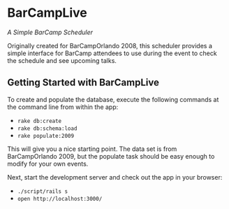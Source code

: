 # BarCampLive

*A Simple BarCamp Scheduler*

Originally created for BarCampOrlando 2008, this scheduler provides a simple interface for BarCamp attendees to use during the event to check the schedule and see upcoming talks.


## Getting Started with BarCampLive

To create and populate the database, execute the following commands at the command line from within the app:

  * `rake db:create`
  * `rake db:schema:load`
  * `rake populate:2009`

This will give you a nice starting point. The data set is from BarCampOrlando 2009, but the populate task should be easy enough to modify for your own events.

Next, start the development server and check out the app in your browser:

  * `./script/rails s`
  * `open http://localhost:3000/`
